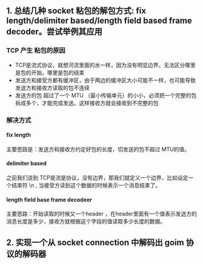 ## 1. 总结几种 socket 粘包的解包方式: fix length/delimiter based/length field based frame decoder。尝试举例其应用
### TCP 产生 粘包的原因
- TCP是流式协议，就想河流里面的水一样，因为没有明显边界，无法区分哪里是包的开始，哪里是包的结束
- 发送方和接受方都有缓冲区，由于两边的缓冲区大小可能不一样，也可能导致发送方和接收方读取的包不连续
- 发送方的包 超过了一个 MTU （最小传输单元）的小小，必须把一个完整的包拆成多个，才能完成发送。这样接收方就会接收到不完整的包

### 解决方式
#### fix length
主要思路是：发送方和接收方约定好包的长度，切发送的包不超过 MTU的值。

#### delimiter based
之前我们说到 TCP是流是协议，没有边界，那我们就定义一个边界，比如设定一个结束符 \n , 当接受方读到这个数据的时候表示一个消息结束了。

#### length field base frame decodeer
主要思路：开始读取的时候又一个header ，在header里面有一个值表示发送方的消息长度是多少，接收方就根据这个字段的值读取多少长度的数据。


## 2. 实现一个从 socket connection 中解码出 goim 协议的解码器
